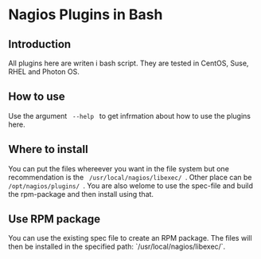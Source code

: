 <h1> Nagios Plugins in Bash </h1>
<h2> Introduction </h2>
All plugins here are writen i bash script. They are tested in CentOS, Suse, RHEL and Photon OS.

<h2> How to use</h2>
Use the argument <code> --help </code> to get infrmation about how to use the plugins here.

<h2> Where to install</h2>
You can put the files whereever you want in the file system but one recommendation is the <code> /usr/local/nagios/libexec/ </code>. Other place can be <code> /opt/nagios/plugins/ </code>. You are also welome to use the spec-file and build the rpm-package and then install using that.

<h2> Use RPM package </h2>
You can use the existing spec file to create an RPM package. The files will then be installed in the specified path: `/usr/local/nagios/libexec/`.

